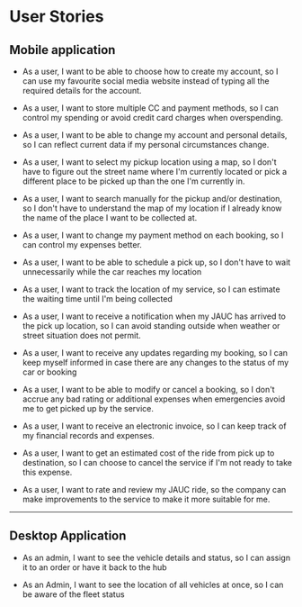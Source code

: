 # User Stories

## Mobile application

- As a user, I want to be able to choose how to create my account, so I can use my favourite social media website instead of typing all the required details for the account.

- As a user, I want to store multiple CC and payment methods, so I can control my spending or avoid credit card charges when overspending.

- As a user, I want to be able to change my account and personal details, so I can reflect current data if my personal circumstances change.

- As a user, I want to select my pickup location using a map, so I don't have to figure out the street name where I'm currently located or pick a different place to be picked up than the one I'm currently in.

- As a user, I want to search manually for the pickup and/or destination, so I don't have to understand the map of my location if I already know the name of the place I want to be collected at.

- As a user, I want to change my payment method on each booking, so I can control my expenses better.

- As a user, I want to be able to schedule a pick up, so I don't have to wait unnecessarily while the car reaches my location

- As a user, I want to track the location of my service, so I can estimate the waiting time until I'm being collected

- As a user, I want to receive a notification when my JAUC has arrived to the pick up location, so I can avoid standing outside when weather or street situation does not permit.

- As a user, I want to receive any updates regarding my booking, so I can keep myself informed in case there are any changes to the status of my car or booking

- As a user, I want to be able to modify or cancel a booking, so I don't accrue any bad rating or additional expenses when emergencies avoid me to get picked up by the service.

- As a user, I want to receive an electronic invoice, so I can keep track of my financial records and expenses.

- As a user, I want to get an estimated cost of the ride from pick up to destination, so I can choose to cancel the service if I'm not ready to take this expense.

- As a user, I want to rate and review my JAUC ride, so the company can make improvements to the service to make it more suitable for me.

---

## Desktop Application

- As an admin, I want to see the vehicle details and status, so I can assign it to an order or have it back to the hub

- As an Admin, I want to see the location of all vehicles at once, so I can be aware of the fleet status
